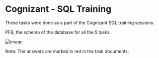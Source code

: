 # Cognizant - SQL Training

These tasks were done as a part of the Cognizant SQL training sessions.

PFB, the schema of the database for all the 5 tasks.

![image](https://github.com/shivani8136/SQL-projects/assets/132598980/355eff86-dba6-45e4-84d9-3425ba79bb36)

Note: The answers are marked in red in the task documents.
